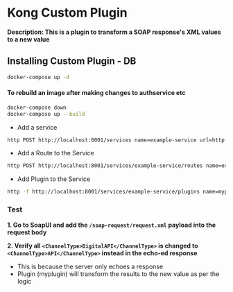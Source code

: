 # Kong Custom Plugin

**Description: This is a plugin to transform a SOAP response's XML values to a new value**

## Installing Custom Plugin - DB

```sh
docker-compose up -d
```

#### To rebuild an image after making changes to authservice etc

```sh
docker-compose down
docker-compose up --build
```

- Add a service

```sh
http POST http://localhost:8001/services name=example-service url=http://soapechoservice:8080/process
```

- Add a Route to the Service

```sh
http POST http://localhost:8001/services/example-service/routes name=example-route paths:='["/echo"]'
```

- Add Plugin to the Service

```sh
http -f http://localhost:8001/services/example-service/plugins name=myplugin
```

### Test

**1. Go to SoapUI and add the `/soap-request/request.xml` payload into the request body**

**2. Verify all `<ChannelType>DigitalAPI</ChannelType>` is changed to `<ChannelType>API</ChannelType>` instead in the echo-ed response**

- This is because the server only echoes a response
- Plugin (myplugin) will transform the results to the new value as per the logic
